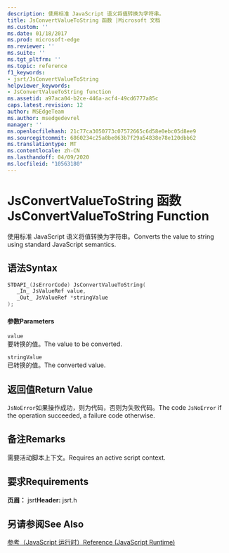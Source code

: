 ```yaml
---
description: 使用标准 JavaScript 语义将值转换为字符串。
title: JsConvertValueToString 函数 |Microsoft 文档
ms.custom: ''
ms.date: 01/18/2017
ms.prod: microsoft-edge
ms.reviewer: ''
ms.suite: ''
ms.tgt_pltfrm: ''
ms.topic: reference
f1_keywords:
- jsrt/JsConvertValueToString
helpviewer_keywords:
- JsConvertValueToString function
ms.assetid: a97aca04-b2ce-446a-acf4-49cd6777a85c
caps.latest.revision: 12
author: MSEdgeTeam
ms.author: msedgedevrel
manager: ''
ms.openlocfilehash: 21c77ca3050773c07572665c6d58e0ebc05d8ee9
ms.sourcegitcommit: 6860234c25a8be863b7f29a54838e78e120dbb62
ms.translationtype: MT
ms.contentlocale: zh-CN
ms.lasthandoff: 04/09/2020
ms.locfileid: "10563180"
---
```

# <span data-ttu-id="fc15d-103">JsConvertValueToString 函数</span><span class="sxs-lookup"><span data-stu-id="fc15d-103">JsConvertValueToString Function</span></span>
<span data-ttu-id="fc15d-104">使用标准 JavaScript 语义将值转换为字符串。</span><span class="sxs-lookup"><span data-stu-id="fc15d-104">Converts the value to string using standard JavaScript semantics.</span></span>  
  
## <span data-ttu-id="fc15d-105">语法</span><span class="sxs-lookup"><span data-stu-id="fc15d-105">Syntax</span></span>  
  
```cpp  
STDAPI_(JsErrorCode) JsConvertValueToString(  
   _In_ JsValueRef value,  
   _Out_ JsValueRef *stringValue  
);  
```  
  
#### <span data-ttu-id="fc15d-106">参数</span><span class="sxs-lookup"><span data-stu-id="fc15d-106">Parameters</span></span>  
 `value`  
 <span data-ttu-id="fc15d-107">要转换的值。</span><span class="sxs-lookup"><span data-stu-id="fc15d-107">The value to be converted.</span></span>  
  
 `stringValue`  
 <span data-ttu-id="fc15d-108">已转换的值。</span><span class="sxs-lookup"><span data-stu-id="fc15d-108">The converted value.</span></span>  
  
## <span data-ttu-id="fc15d-109">返回值</span><span class="sxs-lookup"><span data-stu-id="fc15d-109">Return Value</span></span>  
 <span data-ttu-id="fc15d-110">`JsNoError`如果操作成功，则为代码，否则为失败代码。</span><span class="sxs-lookup"><span data-stu-id="fc15d-110">The code `JsNoError` if the operation succeeded, a failure code otherwise.</span></span>  
  
## <span data-ttu-id="fc15d-111">备注</span><span class="sxs-lookup"><span data-stu-id="fc15d-111">Remarks</span></span>  
 <span data-ttu-id="fc15d-112">需要活动脚本上下文。</span><span class="sxs-lookup"><span data-stu-id="fc15d-112">Requires an active script context.</span></span>  
  
## <span data-ttu-id="fc15d-113">要求</span><span class="sxs-lookup"><span data-stu-id="fc15d-113">Requirements</span></span>  
 <span data-ttu-id="fc15d-114">**页眉：** jsrt</span><span class="sxs-lookup"><span data-stu-id="fc15d-114">**Header:** jsrt.h</span></span>  
  
## <span data-ttu-id="fc15d-115">另请参阅</span><span class="sxs-lookup"><span data-stu-id="fc15d-115">See Also</span></span>  
 [<span data-ttu-id="fc15d-116">参考（JavaScript 运行时）</span><span class="sxs-lookup"><span data-stu-id="fc15d-116">Reference (JavaScript Runtime)</span></span>](../chakra-hosting/reference-javascript-runtime.md)